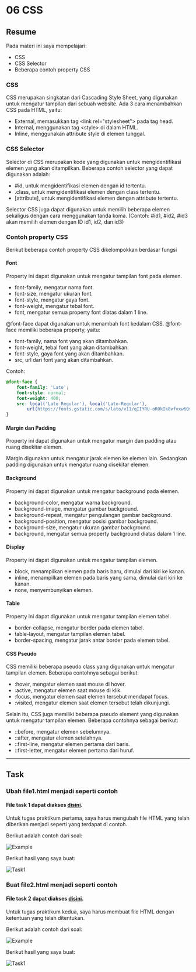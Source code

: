 # 06 CSS

## Resume

Pada materi ini saya mempelajari:

-   CSS
-   CSS Selector
-   Beberapa contoh property CSS

### CSS

CSS merupakan singkatan dari Cascading Style Sheet, yang digunakan untuk mengatur tampilan dari sebuah website.
Ada 3 cara menambahkan CSS pada HTML, yaitu:

-   External, memasukkan tag \<link rel="stylesheet"> pada tag head.
-   Internal, menggunakan tag \<style> di dalam HTML.
-   Inline, menggunakan attribute style di elemen tunggal.

### CSS Selector

Selector di CSS merupakan kode yang digunakan untuk mengidentifikasi elemen yang akan ditampilkan.
Beberapa contoh selector yang dapat digunakan adalah:

-   \#id, untuk mengidentifikasi elemen dengan id tertentu.
-   \.class, untuk mengidentifikasi elemen dengan class tertentu.
-   \[attribute], untuk mengidentifikasi elemen dengan attribute tertentu.

Selector CSS juga dapat digunakan untuk memilih beberapa elemen sekaligus dengan cara menggunakan tanda koma. (Contoh: \#id1, \#id2, \#id3 akan memilih elemen dengan ID id1, id2, dan id3)

### Contoh property CSS

Berikut beberapa contoh property CSS dikelompokkan berdasar fungsi

#### Font

Property ini dapat digunakan untuk mengatur tampilan font pada elemen.

-   font-family, mengatur nama font.
-   font-size, mengatur ukuran font.
-   font-style, mengatur gaya font.
-   font-weight, mengatur tebal font.
-   font, mengatur semua property font diatas dalam 1 line.

\@font-face dapat digunakan untuk menambah font kedalam CSS. \@font-face memiliki beberapa property, yaitu:

-   font-family, nama font yang akan ditambahkan.
-   font-weight, tebal font yang akan ditambahkan.
-   font-style, gaya font yang akan ditambahkan.
-   src, url dari font yang akan ditambahkan.

Contoh:

```css
@font-face {
	font-family: 'Lato';
	font-style: normal;
	font-weight: 400;
	src: local('Lato Regular'), local('Lato-Regular'),
		url(https://fonts.gstatic.com/s/lato/v11/qIIYRU-oROkIk8vfvxw6QvesZW2xOQ-xsNqO47m55DA.woff) format('woff');
}
```

#### Margin dan Padding

Property ini dapat digunakan untuk mengatur margin dan padding atau ruang disekitar elemen.

Margin digunakan untuk mengatur jarak elemen ke elemen lain. Sedangkan padding digunakan untuk mengatur ruang disekitar elemen.

#### Background

Property ini dapat digunakan untuk mengatur background pada elemen.

-   background-color, mengatur warna background.
-   background-image, mengatur gambar background.
-   background-repeat, mengatur pengulangan gambar background.
-   background-position, mengatur posisi gambar background.
-   background-size, mengatur ukuran gambar background.
-   background, mengatur semua property background diatas dalam 1 line.

#### Display

Property ini dapat digunakan untuk mengatur tampilan elemen.

-   block, menampilkan elemen pada baris baru, dimulai dari kiri ke kanan.
-   inline, menampilkan elemen pada baris yang sama, dimulai dari kiri ke kanan.
-   none, menyembunyikan elemen.

#### Table

Property ini dapat digunakan untuk mengatur tampilan elemen tabel.

-   border-collapse, mengatur border pada elemen tabel.
-   table-layout, mengatur tampilan elemen tabel.
-   border-spacing, mengatur jarak antar border pada elemen tabel.

#### CSS Pseudo

CSS memiliki beberapa pseudo class yang digunakan untuk mengatur tampilan elemen. Beberapa contohnya sebagai berikut:

-   :hover, mengatur elemen saat mouse di hover.
-   :active, mengatur elemen saat mouse di klik.
-   :focus, mengatur elemen saat elemen tersebut mendapat focus.
-   :visited, mengatur elemen saat elemen tersebut telah dikunjungi.

Selain itu, CSS juga memiliki beberapa pseudo element yang digunakan untuk mengatur tampilan elemen. Beberapa contohnya sebagai berikut:

-   ::before, mengatur elemen sebelumnya.
-   ::after, mengatur elemen setelahnya.
-   ::first-line, mengatur elemen pertama dari baris.
-   ::first-letter, mengatur elemen pertama dari huruf.

---

## Task

### Ubah file1.html menjadi seperti contoh

#### File task 1 dapat diakses [disini](praktikum/file1.html).

Untuk tugas praktikum pertama, saya harus mengubah file HTML yang telah diberikan menjadi seperti yang terdapat di contoh.

Berikut adalah contoh dari soal:

![Example](screenshots/example1.png)

Berikut hasil yang saya buat:

![Task1](screenshots/task1.png)

### Buat file2.html menjadi seperti contoh

#### File task 2 dapat diakses [disini](praktikum/file2.html).

Untuk tugas praktikum kedua, saya harus membuat file HTML dengan ketentuan yang telah ditentukan.

Berikut adalah contoh dari soal:

![Example](screenshots/example2.png)

Berikut hasil yang saya buat:

![Task1](screenshots/task2.png)
